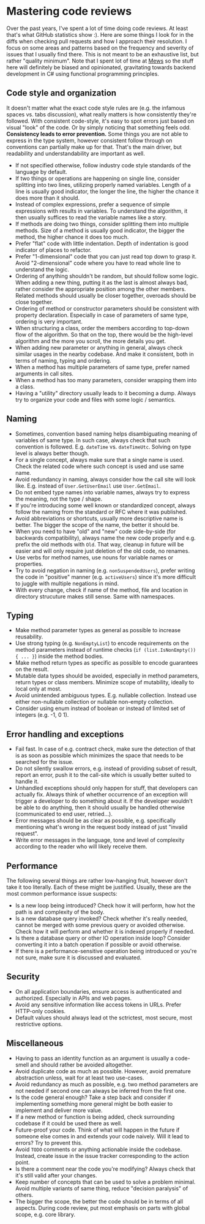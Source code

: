 # Mastering code reviews

Over the past years, I've spent a lot of time doing code reviews. At least that's what GitHub statistics show :). Here are some things I look for in the diffs when checking pull requests and how I approach their resolution. I focus on some areas and patterns based on the frequency and severity of issues that I usually find there. This is not meant to be an exhaustive list, but rather "quality minimum". Note that I spent lot of time at [Mews](https://github.com/MewsSystems/developers) so the stuff here will definitely be biased and opinionated, gravitating towards backend development in C# using functional programming principles.

## Code style and organization

It doesn't matter what the exact code style rules are (e.g. the infamous spaces vs. tabs discussion), what really matters is how consistently they're followed. With consistent code-style, it's easy to spot errors just based on visual "look" of the code. Or by simply noticing that something feels odd. **Consistency leads to error prevention.** Some things you are not able to express in the type system, however consistent follow through on conventions can partially make up for that. That's the main driver, but readability and understandability are important as well.

- If not specified otherwise, follow industry code style standards of the language by default.
- If two things or operations are happening on single line, consider splitting into two lines, utilizing properly named variables. Length of a line is usually good indicator, the longer the line, the higher the chance it does more than it should.
- Instead of complex expressions, prefer a sequence of simple expressions with results in variables. To understand the algorithm, it then usually suffices to read the variable names like a story.
- If methods are doing two things, consider splitting them into multiple methods. Size of a method is usually good indicator, the bigger the method, the higher chance it does too much.
- Prefer "flat" code with little indentation. Depth of indentation is good indicator of places to refactor.
- Prefer "1-dimensional" code that you can just read top down to grasp it. Avoid "2-dimensional" code where you have to read whole line to understand the logic.
- Ordering of anything shouldn't be random, but should follow some logic. When adding a new thing, putting it as the last is almost always bad, rather consider the appropriate position among the other members. Related methods should usually be closer together, overoads should be close together.
- Ordering of method or constructor parameters should be consistent with property declaration. Especially in case of parameters of same type, ordering is very important.
- When structuring a class, order the members according to top-down flow of the algorithm. So that on the top, there would be the high-level algorithm and the more you scroll, the more details you get.
- When adding new parameter or anything in general, always check similar usages in the nearby codebase. And make it consistent, both in terms of naming, typing and ordering.
- When a method has multiple parameters of same type, prefer named arguments in call sites.
- When a method has too many parameters, consider wrapping them into a class.
- Having a "utility" directory usually leads to it becoming a dump. Always try to organize your code and files with some logic / semantics.

## Naming

- Sometimes, convention based naming helps disambiguating meaning of variables of same type. In such case, always check that such convention is followed. E.g. `dateTime` vs. `dateTimeUtc`. Solving on type level is always better though.
- For a single concept, always make sure that a single name is used. Check the related code where such concept is used and use same name.
- Avoid redundancy in naming, always consider how the call site will look like. E.g. instead of `User.GetUserEmail` use `User.GetEmail`.
- Do not embed type names into variable names, always try to express the meaning, not the type / shape.
- If you're introducing some well known or standardized concept, always follow the naming from the standard or RFC where it was published.
- Avoid abbreviations or shortcuts, usually more descriptive name is better. The bigger the scope of the name, the better it should be.
- When you need to have "old" and "new" code side-by-side (for backwards compatibility), always name the new code properly and e.g. prefix the old methods with `Old`. That way, cleanup in future will be easier and will only require just deletion of the old code, no renames.
- Use verbs for method names, use nouns for variable names or properties.
- Try to avoid negation in naming (e.g. `nonSuspendedUsers`), prefer writing the code in "positive" manner (e.g. `activeUsers`) since it's more difficult to juggle with multiple negations in mind.
- With every change, check if name of the method, file and location in directory strucuture makes still sense. Same with namespaces.

## Typing

- Make method parameter types as general as possible to increase reusability.
- Use strong typing (e.g. `NonEmptyList`) to encode requirements on the method parameters instead of runtime checks (`if (list.IsNonEmpty()) { ... }`) inside the method bodies.
- Make method return types as specific as possible to encode guarantees on the result.
- Mutable data types should be avoided, especially in method parameters, return types or class members. Minimize scope of mutability, ideally to local only at most.
- Avoid unintended ambiguous types. E.g. nullable collection. Instead use either non-nullable collection or nullable non-empty collection.
- Consider using enum instead of boolean or instead of limited set of integers (e.g. -1, 0 1).

## Error handling and exceptions

- Fail fast. In case of e.g. contract check, make sure the detection of that is as soon as possible which minimizes the space that needs to be searched for the issue.
- Do not silently swallow errors, e.g. instead of providing subset of result, report an error, push it to the call-site which is usually better suited to handle it.
- Unhandled exceptions should only happen for stuff, that developers can actually fix. Always think of whether occurrence of an exception will trigger a developer to do something about it. If the developer wouldn't be able to do anything, then it should usually be handled otherwise (communicated to end user, retried...).
- Error messages should be as clear as possible, e.g. specifically mentioning what's wrong in the request body instead of just "invalid request".
- Write error messages in the language, tone and level of complexity according to the reader who will likely receive them.

## Performance

The following several things are rather low-hanging fruit, however don't take it too literally. Each of these might be justified. Usually, these are the most common performance issue suspects:

- Is a new loop being introduced? Check how it will perform, how hot the path is and complexity of the body.
- Is a new database query invoked? Check whether it's really needed, cannot be merged with some previous query or avoided otherwise. Check how it will perform and whether it is indexed properly if needed.
- Is there a database query or other IO operation inside loop? Consider converting it into a batch operation if possible or avoid otherwise.
- If there is a performance-sensitive operation being introduced or you're not sure, make sure it is discussed and evaluated.

## Security

- On all application boundaries, ensure access is authenticated and authorized. Especially in APIs and web pages.
- Avoid any sensitive information like access tokens in URLs. Prefer HTTP-only cookies.
- Default values should always lead ot the sctrictest, most secure, most restrictive options.

## Miscellaneous

- Having to pass an identity function as an argument is usually a code-smell and should rather be avoided altogether.
- Avoid duplicate code as much as possible. However, avoid premature abstraction unless, wait for at least two use-cases.
- Avoid redundancy as much as possible, e.g. two method parameters are not needed if second one can always be inferred from the first one.
- Is the code general enough? Take a step back and consider if implementing something more general might be both easier to implement and deliver more value.
- If a new method or function is being added, check surrounding codebase if it could be used there as well.
- Future-proof your code. Think of what will happen in the future if someone else comes in and extends your code naively. Will it lead to errors? Try to prevent this.
- Avoid `TODO` comments or anything actionable inside the codebase. Instead, create issue in the issue tracker corresponding to the action point.
- Is there a comment near the code you're modifying? Always check that it's still valid after your changes.
- Keep number of concepts that can be used to solve a problem minimal. Avoid multiple variants of same thing, reduce "decision paralysis" of others.
- The bigger the scope, the better the code should be in terms of all aspects. During code review, put most emphasis on parts with global scope, e.g. core library.
